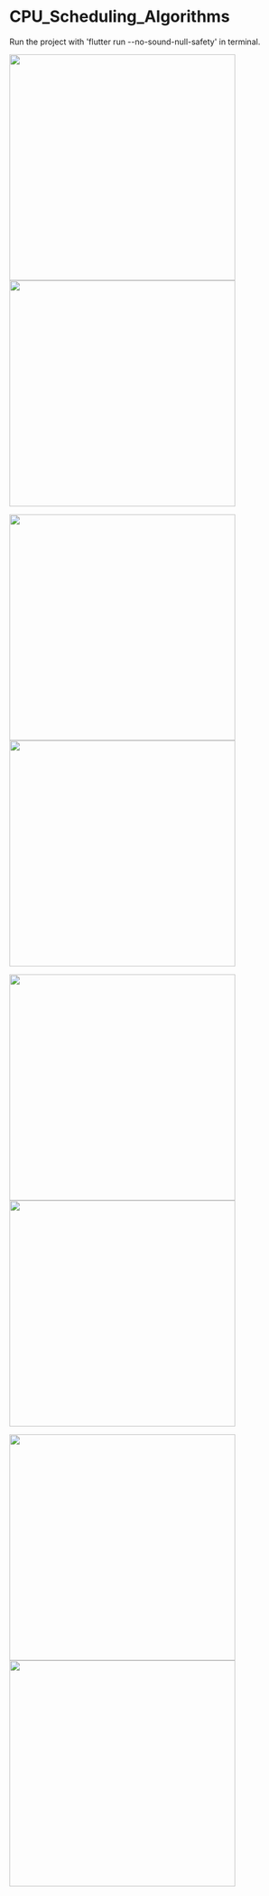 # CPU_Scheduling_Algorithms

 Run the project with 'flutter run --no-sound-null-safety' in terminal.


<img src="https://user-images.githubusercontent.com/63658662/150685420-7e4c07ab-ff68-4f16-9b39-35af84cba62d.png" width="400">  <img src="https://user-images.githubusercontent.com/63658662/150685431-2959bb66-4cc2-4d36-853a-041abb60c5fa.png" width="400">

<img src="https://user-images.githubusercontent.com/63658662/150685435-6e82cd4f-13fd-4496-a53d-5c8922c339de.png" width="400">  <img src="https://user-images.githubusercontent.com/63658662/150685439-c5bd6190-9a11-4f40-8cc6-af4859cf9707.png" width="400">

<img src="https://user-images.githubusercontent.com/63658662/150685444-444d5a92-e5c8-491d-9ac7-ce4621e5b2fb.png" width="400">  <img src="https://user-images.githubusercontent.com/63658662/150685451-663e8871-72f0-4812-884b-7d3d805dd7f9.png" width="400">

<img src="https://user-images.githubusercontent.com/63658662/150685457-5e6df1b8-3cba-4e31-a3cd-25eaeaebb6a0.png" width="400">  <img src="https://user-images.githubusercontent.com/63658662/150685461-f7a98c73-21d5-4ed3-a734-d74a1d112adb.png" width="400">
